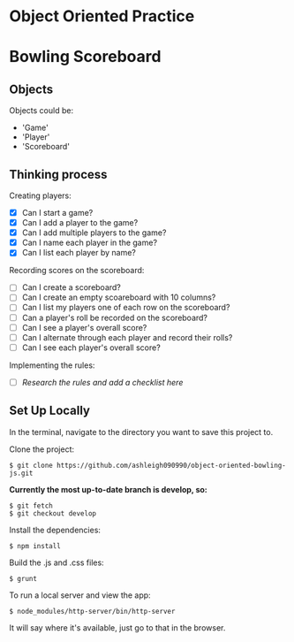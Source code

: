 Object Oriented Practice
========================


Bowling Scoreboard
==================


Objects
-------


Objects could be:

- 'Game'
- 'Player'
- 'Scoreboard'


Thinking process
-----------------

Creating players:
- [x] Can I start a game?
- [x] Can I add a player to the game?
- [x] Can I add multiple players to the game?
- [x] Can I name each player in the game?
- [x] Can I list each player by name?

Recording scores on the scoreboard:
- [ ] Can I create a scoreboard?
- [ ] Can I create an empty scoareboard with 10 columns?
- [ ] Can I list my players one of each row on the scoreboard?
- [ ] Can a player's roll be recorded on the scoreboard?
- [ ] Can I see a player's overall score?
- [ ] Can I alternate through each player and record their rolls?
- [ ] Can I see each player's overall score?

Implementing the rules:
- [ ] *Research the rules and add a checklist here*


Set Up Locally
--------------


In the terminal, navigate to the directory you want to save this project to.

Clone the project:

```
$ git clone https://github.com/ashleigh090990/object-oriented-bowling-js.git
```

**Currently the most up-to-date branch is develop, so:**

```
$ git fetch
$ git checkout develop
```

Install the dependencies:

```
$ npm install
```

Build the .js and .css files:

```
$ grunt
```

To run a local server and view the app:

```
$ node_modules/http-server/bin/http-server
```

It will say where it's available, just go to that in the browser.